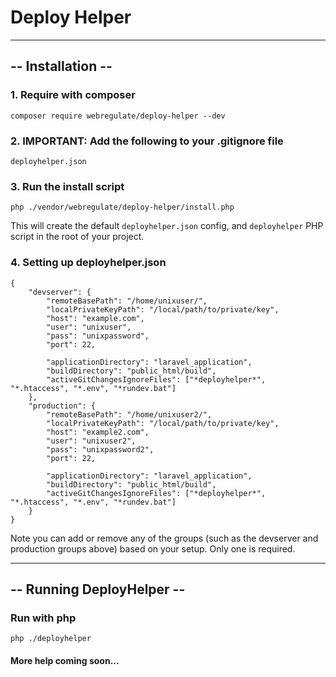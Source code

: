# Deploy Helper
---
## -- Installation --
### 1. Require with composer
```
composer require webregulate/deploy-helper --dev
```

### 2. IMPORTANT: Add the following to your .gitignore file
```
deployhelper.json
```

### 3. Run the install script
```
php ./vendor/webregulate/deploy-helper/install.php
```
This will create the default `deployhelper.json` config, and `deployhelper` PHP script in the root of your project.

### 4. Setting up deployhelper.json
```
{
    "devserver": {
        "remoteBasePath": "/home/unixuser/",
        "localPrivateKeyPath": "/local/path/to/private/key",
        "host": "example.com",
        "user": "unixuser",
        "pass": "unixpassword",
        "port": 22,

        "applicationDirectory": "laravel_application",
        "buildDirectory": "public_html/build",
        "activeGitChangesIgnoreFiles": ["*deployhelper*", "*.htaccess", "*.env", "*rundev.bat"]
    },
    "production": {
        "remoteBasePath": "/home/unixuser2/",
        "localPrivateKeyPath": "/local/path/to/private/key",
        "host": "example2.com",
        "user": "unixuser2",
        "pass": "unixpassword2",
        "port": 22,

        "applicationDirectory": "laravel_application",
        "buildDirectory": "public_html/build",
        "activeGitChangesIgnoreFiles": ["*deployhelper*", "*.htaccess", "*.env", "*rundev.bat"]
    }
}
```
Note you can add or remove any of the groups (such as the devserver and production groups above) based on your setup. Only one is required.

---
## -- Running DeployHelper --

### Run with php
```
php ./deployhelper
```

#### More help coming soon...

